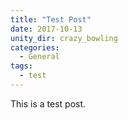 ```yaml
---
title: "Test Post"
date: 2017-10-13
unity_dir: crazy_bowling
categories:
  - General
tags:
  - test
---
```


This is a test post.